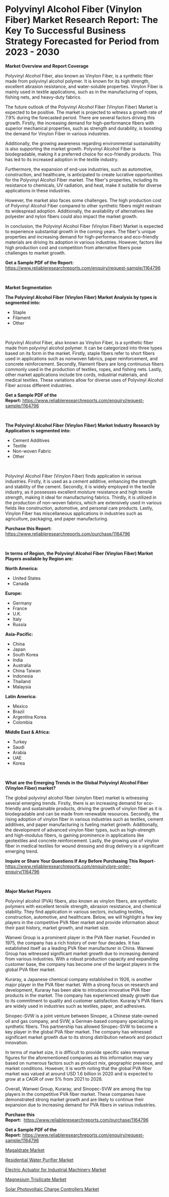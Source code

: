 <p><h1>Polyvinyl Alcohol Fiber (Vinylon Fiber) Market Research Report: The Key To Successful Business Strategy Forecasted for Period from 2023 - 2030</h1></p><p><strong>Market Overview and Report Coverage</strong></p>
<p><p>Polyvinyl Alcohol Fiber, also known as Vinylon Fiber, is a synthetic fiber made from polyvinyl alcohol polymer. It is known for its high strength, excellent abrasion resistance, and water-soluble properties. Vinylon Fiber is mainly used in textile applications, such as in the manufacturing of ropes, fishing nets, and heavy-duty fabrics.</p><p>The future outlook of the Polyvinyl Alcohol Fiber (Vinylon Fiber) Market is expected to be positive. The market is projected to witness a growth rate of 7.9% during the forecasted period. There are several factors driving this growth. Firstly, the increasing demand for high-performance fibers with superior mechanical properties, such as strength and durability, is boosting the demand for Vinylon Fiber in various industries.</p><p>Additionally, the growing awareness regarding environmental sustainability is also supporting the market growth. Polyvinyl Alcohol Fiber is biodegradable, making it a preferred choice for eco-friendly products. This has led to its increased adoption in the textile industry.</p><p>Furthermore, the expansion of end-use industries, such as automotive, construction, and healthcare, is anticipated to create lucrative opportunities for the Polyvinyl Alcohol Fiber market. The fiber's properties, including its resistance to chemicals, UV radiation, and heat, make it suitable for diverse applications in these industries.</p><p>However, the market also faces some challenges. The high production cost of Polyvinyl Alcohol Fiber compared to other synthetic fibers might restrain its widespread adoption. Additionally, the availability of alternatives like polyester and nylon fibers could also impact the market growth.</p><p>In conclusion, the Polyvinyl Alcohol Fiber (Vinylon Fiber) Market is expected to experience substantial growth in the coming years. The fiber's unique properties and increasing demand for high-performance and eco-friendly materials are driving its adoption in various industries. However, factors like high production cost and competition from alternative fibers pose challenges to market growth.</p></p>
<p><strong>Get a Sample PDF of the Report:</strong> <a href="https://www.reliableresearchreports.com/enquiry/request-sample/1164796">https://www.reliableresearchreports.com/enquiry/request-sample/1164796</a></p>
<p>&nbsp;</p>
<p><strong>Market Segmentation</strong></p>
<p><strong>The Polyvinyl Alcohol Fiber (Vinylon Fiber) Market Analysis by types is segmented into:</strong></p>
<p><ul><li>Staple</li><li>Filament</li><li>Other</li></ul></p>
<p>&nbsp;</p>
<p><p>Polyvinyl Alcohol Fiber, also known as Vinylon Fiber, is a synthetic fiber made from polyvinyl alcohol polymer. It can be categorized into three types based on its form in the market. Firstly, staple fibers refer to short fibers used in applications such as nonwoven fabrics, paper reinforcement, and concrete reinforcement. Secondly, filament fibers are long continuous fibers commonly used in the production of textiles, ropes, and fishing nets. Lastly, other market applications include tire cords, industrial materials, and medical textiles. These variations allow for diverse uses of Polyvinyl Alcohol Fiber across different industries.</p></p>
<p><strong>Get a Sample PDF of the Report:</strong>&nbsp;<a href="https://www.reliableresearchreports.com/enquiry/request-sample/1164796">https://www.reliableresearchreports.com/enquiry/request-sample/1164796</a></p>
<p>&nbsp;</p>
<p><strong>The Polyvinyl Alcohol Fiber (Vinylon Fiber) Market Industry Research by Application is segmented into:</strong></p>
<p><ul><li>Cement Additives</li><li>Textile</li><li>Non-woven Fabric</li><li>Other</li></ul></p>
<p>&nbsp;</p>
<p><p>Polyvinyl Alcohol Fiber (Vinylon Fiber) finds application in various industries. Firstly, it is used as a cement additive, enhancing the strength and stability of the cement. Secondly, it is widely employed in the textile industry, as it possesses excellent moisture resistance and high tensile strength, making it ideal for manufacturing fabrics. Thirdly, it is utilized in the production of non-woven fabrics, which are extensively used in various fields like construction, automotive, and personal care products. Lastly, Vinylon Fiber has miscellaneous applications in industries such as agriculture, packaging, and paper manufacturing.</p></p>
<p><strong>Purchase this Report:</strong>&nbsp; <a href="https://www.reliableresearchreports.com/purchase/1164796">https://www.reliableresearchreports.com/purchase/1164796</a></p>
<p>&nbsp;</p>
<p><strong>In terms of Region, the Polyvinyl Alcohol Fiber (Vinylon Fiber) Market Players available by Region are:</strong></p>
<p>
    <p> <strong> North America: </strong>
        <ul>
            <li>United States</li>
            <li>Canada</li>
        </ul>
        </p> 
    <p> <strong> Europe: </strong>
        <ul>
            <li>Germany</li>
            <li>France</li>
            <li>U.K.</li>
            <li>Italy</li>
            <li>Russia</li>
        </ul>
        </p> 
    <p> <strong> Asia-Pacific: </strong>
        <ul>
            <li>China</li>
            <li>Japan</li>
            <li>South Korea</li>
            <li>India</li>
            <li>Australia</li>
            <li>China Taiwan</li>
            <li>Indonesia</li>
            <li>Thailand</li>
            <li>Malaysia</li>
        </ul>
        </p> 
    <p> <strong> Latin America: </strong>
        <ul>
            <li>Mexico</li>
            <li>Brazil</li>
            <li>Argentina Korea</li>
            <li>Colombia</li>
        </ul>
        </p> 
    <p> <strong> Middle East & Africa: </strong>
        <ul>
            <li>Turkey</li>
            <li>Saudi</li>
            <li>Arabia</li>
            <li>UAE</li>
            <li>Korea</li>
        </ul>
    </p>
    </p>
<p>&nbsp;</p>
<p><strong>What are the Emerging Trends in the Global Polyvinyl Alcohol Fiber (Vinylon Fiber) market?</strong></p>
<p><p>The global polyvinyl alcohol fiber (vinylon fiber) market is witnessing several emerging trends. Firstly, there is an increasing demand for eco-friendly and sustainable products, driving the growth of vinylon fiber as it is biodegradable and can be made from renewable resources. Secondly, the rising adoption of vinylon fiber in various industries such as textiles, cement additives, and paper manufacturing is fueling market growth. Additionally, the development of advanced vinylon fiber types, such as high-strength and high-modulus fibers, is gaining prominence in applications like geotextiles and concrete reinforcement. Lastly, the growing use of vinylon fiber in medical textiles for wound dressing and drug delivery is a significant emerging trend.</p></p>
<p><strong>Inquire or Share Your Questions If Any Before Purchasing This Report</strong>- <a href="https://www.reliableresearchreports.com/enquiry/pre-order-enquiry/1164796">https://www.reliableresearchreports.com/enquiry/pre-order-enquiry/1164796</a></p>
<p>&nbsp;</p>
<p><strong>Major Market Players</strong></p>
<p><p>Polyvinyl alcohol (PVA) fibers, also known as vinylon fibers, are synthetic polymers with excellent tensile strength, abrasion resistance, and chemical stability. They find application in various sectors, including textiles, construction, automotive, and healthcare. Below, we will highlight a few key players in the competitive PVA fiber market and provide information about their past history, market growth, and market size.</p><p>Wanwei Group is a prominent player in the PVA fiber market. Founded in 1975, the company has a rich history of over four decades. It has established itself as a leading PVA fiber manufacturer in China. Wanwei Group has witnessed significant market growth due to increasing demand from various industries. With a robust production capacity and expanding customer base, the company has become one of the largest players in the global PVA fiber market.</p><p>Kuraray, a Japanese chemical company established in 1926, is another major player in the PVA fiber market. With a strong focus on research and development, Kuraray has been able to introduce innovative PVA fiber products in the market. The company has experienced steady growth due to its commitment to quality and customer satisfaction. Kuraray's PVA fibers are widely used in industries such as textiles, paper, and adhesives.</p><p>Sinopec-SVW is a joint venture between Sinopec, a Chinese state-owned oil and gas company, and SVW, a German-based company specializing in synthetic fibers. This partnership has allowed Sinopec-SVW to become a key player in the global PVA fiber market. The company has witnessed significant market growth due to its strong distribution network and product innovation.</p><p>In terms of market size, it is difficult to provide specific sales revenue figures for the aforementioned companies as this information may vary based on numerous factors such as product mix, geographic presence, and market conditions. However, it is worth noting that the global PVA fiber market was valued at around USD 1.6 billion in 2020 and is expected to grow at a CAGR of over 5% from 2021 to 2028.</p><p>Overall, Wanwei Group, Kuraray, and Sinopec-SVW are among the top players in the competitive PVA fiber market. These companies have demonstrated strong market growth and are likely to continue their expansion due to increasing demand for PVA fibers in various industries.</p></p>
<p><strong>Purchase this Report:</strong>&nbsp;&nbsp;<a href="https://www.reliableresearchreports.com/purchase/1164796">https://www.reliableresearchreports.com/purchase/1164796</a></p>
<p></p>
<p><strong>Get a Sample PDF of the Report:</strong>&nbsp;<a href="https://www.reliableresearchreports.com/enquiry/request-sample/1164796">https://www.reliableresearchreports.com/enquiry/request-sample/1164796</a></p>
<p><p><a href="https://medium.com/@joelstrosin1928/magaldrate-market-insights-into-market-cagr-market-trends-and-growth-strategies-ec6457b64554">Magaldrate Market</a></p><p><a href="https://www.linkedin.com/pulse/residential-water-purifier-market-size-share-amp-trends/">Residential Water Purifier Market</a></p><p><a href="https://github.com/pizolina/Market-Research-Report-List-1/blob/main/electric-actuator-for-industrial-machinery-market.md">Electric Actuator for Industrial Machinery Market</a></p><p><a href="https://medium.com/@krish.reportprime/magnesium-trisilicate-market-size-growth-forecast-2023-2030-9051730ba753">Magnesium Trisilicate Market</a></p><p><a href="https://www.linkedin.com/pulse/solar-photovoltaic-charge-controllers-market-insights/">Solar Photovoltaic Charge Controllers Market</a></p></p>